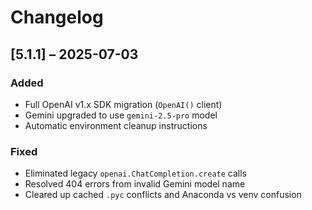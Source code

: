 # Changelog

## [5.1.1] – 2025-07-03
### Added
- Full OpenAI v1.x SDK migration (`OpenAI()` client)  
- Gemini upgraded to use `gemini-2.5-pro` model  
- Automatic environment cleanup instructions  
### Fixed
- Eliminated legacy `openai.ChatCompletion.create` calls  
- Resolved 404 errors from invalid Gemini model name  
- Cleared up cached `.pyc` conflicts and Anaconda vs venv confusion  
